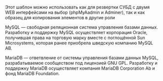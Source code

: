 Этот шаблон можно использовать как для резвертки СУБД с двумя WEB интерфейсами на выбор (phpMyAadmin и Adminer), так и как образец для копирования элементов в другие роли

MySQL — свободная реляционная система управления базами данных. Разработку и поддержку MySQL осуществляет корпорация Oracle, получившая права на торговую марку вместе с поглощённой Sun Microsystems, которая ранее приобрела шведскую компанию MySQL AB.

MariaDB — ответвление от системы управления базами данных MySQL, разрабатываемое сообществом под лицензией GNU GPL. Разработку и поддержку MariaDB осуществляет компания MariaDB Corporation Ab и фонд MariaDB Foundation.

